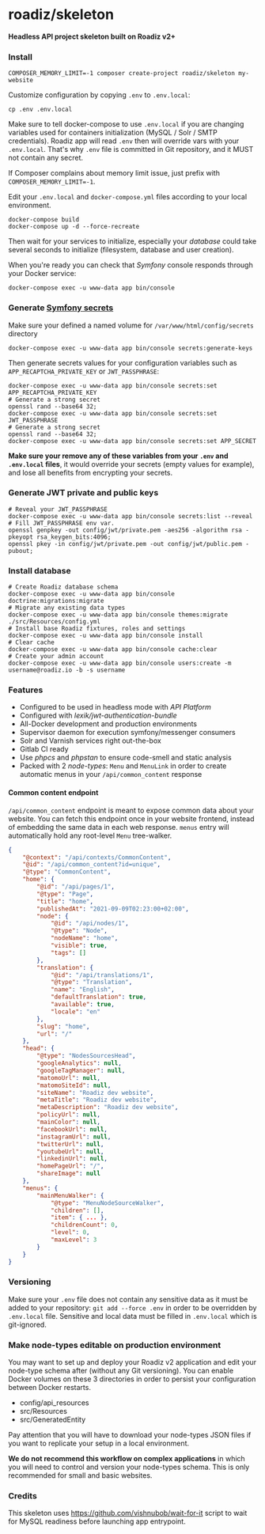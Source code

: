 # roadiz/skeleton
**Headless API project skeleton built on Roadiz v2+**

### Install

```shell
COMPOSER_MEMORY_LIMIT=-1 composer create-project roadiz/skeleton my-website
```

Customize configuration by copying `.env` to `.env.local`:

```shell
cp .env .env.local
```

Make sure to tell docker-compose to use `.env.local` if you are changing variables used for
containers initialization (MySQL / Solr / SMTP credentials). Roadiz app will read `.env` then will override vars with your `.env.local`. 
That's why `.env` file is committed in Git repository, and it MUST not contain any secret.

If Composer complains about memory limit issue, just prefix with `COMPOSER_MEMORY_LIMIT=-1`.

Edit your `.env.local` and `docker-compose.yml` files according to your local environment.

```shell
docker-compose build
docker-compose up -d --force-recreate
```

Then wait for your services to initialize, especially your *database* could take several seconds
to initialize (filesystem, database and user creation).

When you're ready you can check that *Symfony* console responds through your Docker service:

```shell
docker-compose exec -u www-data app bin/console
```

### Generate [Symfony secrets](https://symfony.com/doc/current/configuration/secrets.html)

Make sure your defined a named volume for `/var/www/html/config/secrets` directory

```shell script
docker-compose exec -u www-data app bin/console secrets:generate-keys
```

Then generate secrets values for your configuration variables such as `APP_RECAPTCHA_PRIVATE_KEY` or `JWT_PASSPHRASE`:

```shell script
docker-compose exec -u www-data app bin/console secrets:set APP_RECAPTCHA_PRIVATE_KEY
# Generate a strong secret
openssl rand --base64 32; 
docker-compose exec -u www-data app bin/console secrets:set JWT_PASSPHRASE
# Generate a strong secret
openssl rand --base64 32; 
docker-compose exec -u www-data app bin/console secrets:set APP_SECRET
```

**Make sure your remove any of these variables from your `.env` and `.env.local` files**, it would override your
secrets (empty values for example), and lose all benefits from encrypting your secrets.

### Generate JWT private and public keys

```shell script
# Reveal your JWT_PASSPHRASE
docker-compose exec -u www-data app bin/console secrets:list --reveal
# Fill JWT_PASSPHRASE env var.
openssl genpkey -out config/jwt/private.pem -aes256 -algorithm rsa -pkeyopt rsa_keygen_bits:4096;
openssl pkey -in config/jwt/private.pem -out config/jwt/public.pem -pubout;
```

### Install database

```shell
# Create Roadiz database schema
docker-compose exec -u www-data app bin/console doctrine:migrations:migrate
# Migrate any existing data types
docker-compose exec -u www-data app bin/console themes:migrate ./src/Resources/config.yml
# Install base Roadiz fixtures, roles and settings
docker-compose exec -u www-data app bin/console install
# Clear cache
docker-compose exec -u www-data app bin/console cache:clear
# Create your admin account
docker-compose exec -u www-data app bin/console users:create -m username@roadiz.io -b -s username
```

### Features

- Configured to be used in headless mode with *API Platform*
- Configured with *lexik/jwt-authentication-bundle*
- All-Docker development and production environments
- Supervisor daemon for execution symfony/messenger consumers
- Solr and Varnish services right out-the-box
- Gitlab CI ready
- Use *phpcs* and *phpstan* to ensure code-smell and static analysis
- Packed with 2 *node-types*: `Menu` and `MenuLink` in order to create automatic menus in your `/api/common_content` response

#### Common content endpoint

`/api/common_content` endpoint is meant to expose common data about your website.
You can fetch this endpoint once in your website frontend, instead of embedding the same data in each web response.
`menus` entry will automatically hold any root-level `Menu` tree-walker.

```json
{
    "@context": "/api/contexts/CommonContent",
    "@id": "/api/common_content?id=unique",
    "@type": "CommonContent",
    "home": {
        "@id": "/api/pages/1",
        "@type": "Page",
        "title": "home",
        "publishedAt": "2021-09-09T02:23:00+02:00",
        "node": {
            "@id": "/api/nodes/1",
            "@type": "Node",
            "nodeName": "home",
            "visible": true,
            "tags": []
        },
        "translation": {
            "@id": "/api/translations/1",
            "@type": "Translation",
            "name": "English",
            "defaultTranslation": true,
            "available": true,
            "locale": "en"
        },
        "slug": "home",
        "url": "/"
    },
    "head": {
        "@type": "NodesSourcesHead",
        "googleAnalytics": null,
        "googleTagManager": null,
        "matomoUrl": null,
        "matomoSiteId": null,
        "siteName": "Roadiz dev website",
        "metaTitle": "Roadiz dev website",
        "metaDescription": "Roadiz dev website",
        "policyUrl": null,
        "mainColor": null,
        "facebookUrl": null,
        "instagramUrl": null,
        "twitterUrl": null,
        "youtubeUrl": null,
        "linkedinUrl": null,
        "homePageUrl": "/",
        "shareImage": null
    },
    "menus": {
        "mainMenuWalker": {
            "@type": "MenuNodeSourceWalker",
            "children": [],
            "item": { ... },
            "childrenCount": 0,
            "level": 0,
            "maxLevel": 3
        }
    }
}
```

### Versioning

Make sure your `.env` file does not contain any sensitive data as it must be added to your repository: `git add --force .env`
in order to be overridden by `.env.local` file.
Sensitive and local data must be filled in `.env.local` which is git-ignored. 

### Make node-types editable on production environment

You may want to set up and deploy your Roadiz v2 application and edit your node-type schema after (without any
Git versioning). You can enable Docker volumes on these 3 directories in order to persist your configuration between
Docker restarts.

- config/api_resources
- src/Resources
- src/GeneratedEntity

Pay attention that you will have to download your node-types JSON files if you want to replicate your setup in 
a local environment.

**We do not recommend this workflow on complex applications** in which you will need to control and version your node-types
schema. This is only recommended for small and basic websites.

### Credits

This skeleton uses https://github.com/vishnubob/wait-for-it script to wait for MySQL readiness before launching app entrypoint.
